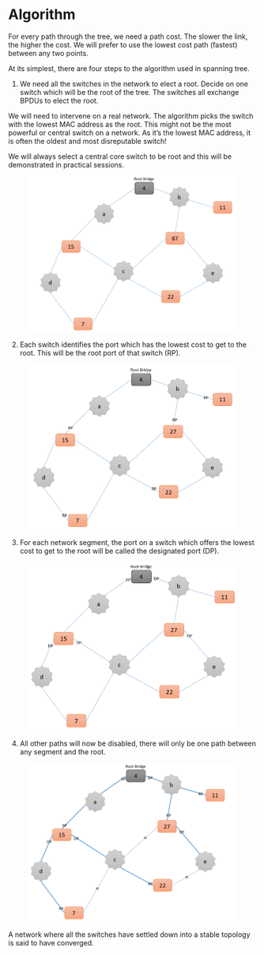 # Algorithm

For every path through the tree, we need a path cost. The slower the link, the higher the cost. We will prefer to use the lowest cost path (fastest) between any two points.

At its simplest, there are four steps to the algorithm used in spanning tree.

1. We need all the switches in the network to elect a root. Decide on one switch which will be the root of the tree. The switches all exchange BPDUs to elect the root.

We will need to intervene on a real network. The algorithm picks the switch with the lowest MAC address as the root. This might not be the most powerful or central switch on a network. As it’s the lowest MAC address, it is often the oldest and most disreputable switch!

We will always select a central core switch to be root and this will be demonstrated in practical sessions.

<figure><img src="../.gitbook/assets/image (6).png" alt=""><figcaption></figcaption></figure>

2. Each switch identifies the port which has the lowest cost to get to the root. This will be the root port of that switch (RP).

<figure><img src="../.gitbook/assets/image (7).png" alt=""><figcaption></figcaption></figure>

3. For each network segment, the port on a switch which offers the lowest cost to get to the root will be called the designated port (DP).

<figure><img src="../.gitbook/assets/image (8).png" alt=""><figcaption></figcaption></figure>

4. All other paths will now be disabled, there will only be one path between any segment and the root.

<figure><img src="../.gitbook/assets/image (9).png" alt=""><figcaption></figcaption></figure>

A network where all the switches have settled down into a stable topology is said to have converged.
